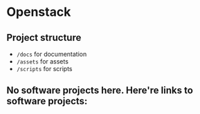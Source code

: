 # Openstack

## Project structure
- `/docs` for documentation
- `/assets` for assets
- `/scripts` for scripts

No software projects here. Here're links to software projects:
- 
